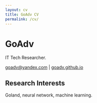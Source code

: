 ```yaml
---
layout: cv
title: GoAdv CV
permalink: /cv/
---
```


# GoAdv
IT Tech Researcher.

<div id="webaddress">
<a href="goadv@yandex.com">goadv@yandex.com</a>
|
<a href="https://goadv.github.io">goadv.github.io</a>
</div>

## Research Interests
Goland, neural network, machine learning.

